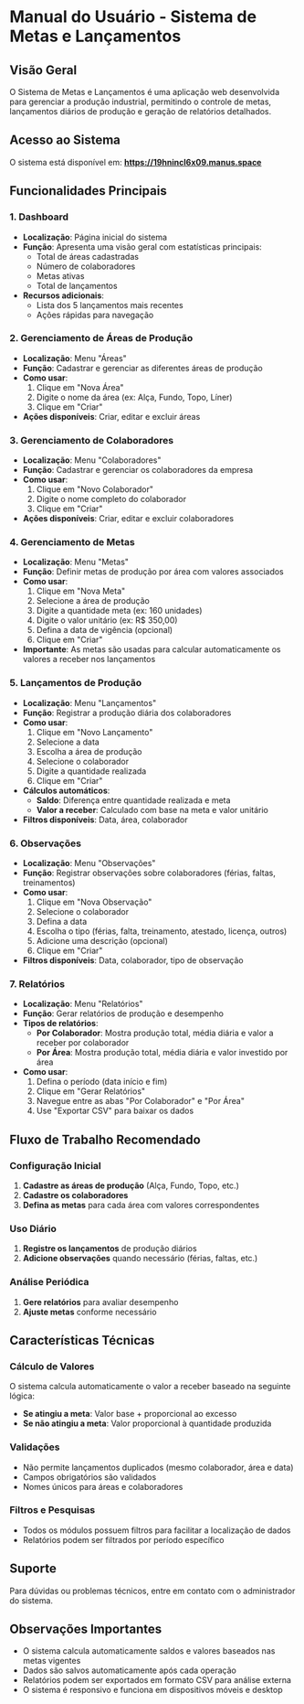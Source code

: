 # Manual do Usuário - Sistema de Metas e Lançamentos

## Visão Geral

O Sistema de Metas e Lançamentos é uma aplicação web desenvolvida para gerenciar a produção industrial, permitindo o controle de metas, lançamentos diários de produção e geração de relatórios detalhados.

## Acesso ao Sistema

O sistema está disponível em: **https://19hnincl6x09.manus.space**

## Funcionalidades Principais

### 1. Dashboard
- **Localização**: Página inicial do sistema
- **Função**: Apresenta uma visão geral com estatísticas principais:
  - Total de áreas cadastradas
  - Número de colaboradores
  - Metas ativas
  - Total de lançamentos
- **Recursos adicionais**:
  - Lista dos 5 lançamentos mais recentes
  - Ações rápidas para navegação

### 2. Gerenciamento de Áreas de Produção
- **Localização**: Menu "Áreas"
- **Função**: Cadastrar e gerenciar as diferentes áreas de produção
- **Como usar**:
  1. Clique em "Nova Área"
  2. Digite o nome da área (ex: Alça, Fundo, Topo, Líner)
  3. Clique em "Criar"
- **Ações disponíveis**: Criar, editar e excluir áreas

### 3. Gerenciamento de Colaboradores
- **Localização**: Menu "Colaboradores"
- **Função**: Cadastrar e gerenciar os colaboradores da empresa
- **Como usar**:
  1. Clique em "Novo Colaborador"
  2. Digite o nome completo do colaborador
  3. Clique em "Criar"
- **Ações disponíveis**: Criar, editar e excluir colaboradores

### 4. Gerenciamento de Metas
- **Localização**: Menu "Metas"
- **Função**: Definir metas de produção por área com valores associados
- **Como usar**:
  1. Clique em "Nova Meta"
  2. Selecione a área de produção
  3. Digite a quantidade meta (ex: 160 unidades)
  4. Digite o valor unitário (ex: R$ 350,00)
  5. Defina a data de vigência (opcional)
  6. Clique em "Criar"
- **Importante**: As metas são usadas para calcular automaticamente os valores a receber nos lançamentos

### 5. Lançamentos de Produção
- **Localização**: Menu "Lançamentos"
- **Função**: Registrar a produção diária dos colaboradores
- **Como usar**:
  1. Clique em "Novo Lançamento"
  2. Selecione a data
  3. Escolha a área de produção
  4. Selecione o colaborador
  5. Digite a quantidade realizada
  6. Clique em "Criar"
- **Cálculos automáticos**:
  - **Saldo**: Diferença entre quantidade realizada e meta
  - **Valor a receber**: Calculado com base na meta e valor unitário
- **Filtros disponíveis**: Data, área, colaborador

### 6. Observações
- **Localização**: Menu "Observações"
- **Função**: Registrar observações sobre colaboradores (férias, faltas, treinamentos)
- **Como usar**:
  1. Clique em "Nova Observação"
  2. Selecione o colaborador
  3. Defina a data
  4. Escolha o tipo (férias, falta, treinamento, atestado, licença, outros)
  5. Adicione uma descrição (opcional)
  6. Clique em "Criar"
- **Filtros disponíveis**: Data, colaborador, tipo de observação

### 7. Relatórios
- **Localização**: Menu "Relatórios"
- **Função**: Gerar relatórios de produção e desempenho
- **Tipos de relatórios**:
  - **Por Colaborador**: Mostra produção total, média diária e valor a receber por colaborador
  - **Por Área**: Mostra produção total, média diária e valor investido por área
- **Como usar**:
  1. Defina o período (data início e fim)
  2. Clique em "Gerar Relatórios"
  3. Navegue entre as abas "Por Colaborador" e "Por Área"
  4. Use "Exportar CSV" para baixar os dados

## Fluxo de Trabalho Recomendado

### Configuração Inicial
1. **Cadastre as áreas de produção** (Alça, Fundo, Topo, etc.)
2. **Cadastre os colaboradores**
3. **Defina as metas** para cada área com valores correspondentes

### Uso Diário
1. **Registre os lançamentos** de produção diários
2. **Adicione observações** quando necessário (férias, faltas, etc.)

### Análise Periódica
1. **Gere relatórios** para avaliar desempenho
2. **Ajuste metas** conforme necessário

## Características Técnicas

### Cálculo de Valores
O sistema calcula automaticamente o valor a receber baseado na seguinte lógica:
- **Se atingiu a meta**: Valor base + proporcional ao excesso
- **Se não atingiu a meta**: Valor proporcional à quantidade produzida

### Validações
- Não permite lançamentos duplicados (mesmo colaborador, área e data)
- Campos obrigatórios são validados
- Nomes únicos para áreas e colaboradores

### Filtros e Pesquisas
- Todos os módulos possuem filtros para facilitar a localização de dados
- Relatórios podem ser filtrados por período específico

## Suporte

Para dúvidas ou problemas técnicos, entre em contato com o administrador do sistema.

## Observações Importantes

- O sistema calcula automaticamente saldos e valores baseados nas metas vigentes
- Dados são salvos automaticamente após cada operação
- Relatórios podem ser exportados em formato CSV para análise externa
- O sistema é responsivo e funciona em dispositivos móveis e desktop


